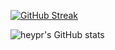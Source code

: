 [![GitHub Streak](https://streak-stats.demolab.com?user=heypr&theme=highcontrast)](https://git.io/streak-stats)

![heypr's GitHub stats](https://github-readme-stats.vercel.app/api?username=heypr&show_icons=true&theme=midnight-purple)

